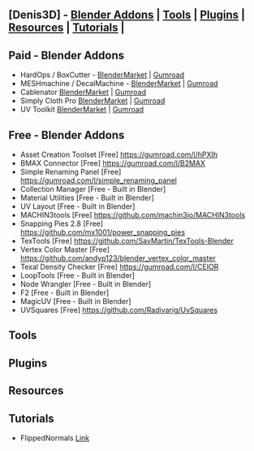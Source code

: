 ## [Denis3D] - [Blender Addons](#blender) | [Tools](#tools) | [Plugins](#plugins) | [Resources](#resources) | [Tutorials](#tutorials) |

<a name="blender"></a>
## Paid - Blender Addons

- HardOps / BoxCutter - [BlenderMarket](https://blendermarket.com/creators/teamc?ref=378) |  [Gumroad](https://gumroad.com/a/30282867)
- MESHmachine / DecalMachine - [BlenderMarket](https://blendermarket.com/creators/machin3?ref=378) | [Gumroad](https://gumroad.com/a/147723379)
- Cablenator [BlenderMarket](https://blendermarket.com/creators/sergey-kritskiy?ref=378) | [Gumroad](https://gumroad.com/a/875435123/oNtwv)
- Simply Cloth Pro [BlenderMarket](https://blendermarket.com/creators/vjaceslavt?ref=378) | [Gumroad](https://gumroad.com/a/531502195)
- UV Toolkit [BlenderMarket](https://blendermarket.com/creators/alexdev?ref=378) | [Gumroad](https://gumroad.com/a/447616115)


## Free - Blender Addons

- Asset Creation Toolset [Free] https://gumroad.com/l/hPXIh
- BMAX Connector [Free] https://gumroad.com/l/B2MAX
- Simple Renaming Panel [Free] https://gumroad.com/l/simple_renaming_panel
- Collection Manager [Free - Built in Blender]
- Material Utilities [Free - Built in Blender]
- UV Layout [Free - Built in Blender]
- MACHIN3tools [Free] https://github.com/machin3io/MACHIN3tools
- Snapping Pies 2.8 [Free] https://github.com/mx1001/power_snapping_pies
- TexTools [Free] https://github.com/SavMartin/TexTools-Blender
- Vertex Color Master [Free] https://github.com/andyp123/blender_vertex_color_master
- Texal Density Checker [Free] https://gumroad.com/l/CEIOR
- LoopTools [Free - Built in Blender]  
- Node Wrangler [Free - Built in Blender] 
- F2 [Free - Built in Blender] 
- MagicUV [Free - Built in Blender] 
- UVSquares [Free] https://github.com/Radivarig/UvSquares

<a name="tools"></a>
## Tools

<a name="plugins"></a>
## Plugins

<a name="resources"></a>
## Resources

<a name="tutorials"></a>
## Tutorials

- FlippedNormals [Link](https://flippednormals.com/ref/denis3d/)
